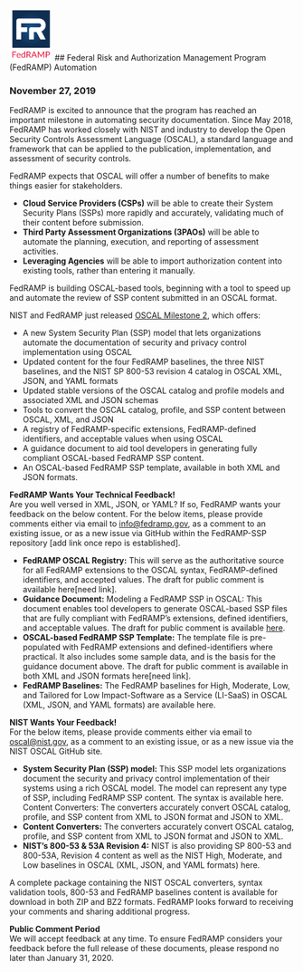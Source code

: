 <img src='./assets/FedRAMP_LOGO.png' alt="FedRAMP Logo" width="76" height="94">
## Federal Risk and Authorization Management Program (FedRAMP) Automation

### November 27, 2019

FedRAMP is excited to announce that the program has reached an important milestone in automating security documentation. Since May 2018, FedRAMP has worked closely with NIST and industry to develop the Open Security Controls Assessment Language (OSCAL), a standard language and framework that can be applied to the publication, implementation, and assessment of security controls. 

FedRAMP expects that OSCAL will offer a number of benefits to make things easier for stakeholders. 
- **Cloud Service Providers (CSPs)** will be able to create their System Security Plans (SSPs) more rapidly and accurately, validating much of their content before submission.
- **Third Party Assessment Organizations (3PAOs)** will be able to automate the planning, execution, and reporting of assessment activities.
- **Leveraging Agencies** will be able to import authorization content into existing tools, rather than entering it manually.

FedRAMP is building OSCAL-based tools, beginning with a tool to speed up and automate the review of SSP content submitted in an OSCAL format.

NIST and FedRAMP just released [OSCAL Milestone 2](https://github.com/usnistgov/OSCAL/releases), which offers: 
- A new System Security Plan (SSP) model that lets organizations automate the documentation of security and privacy control implementation using OSCAL 
- Updated content for the four FedRAMP baselines, the three NIST baselines, and the NIST SP 800-53 revision 4 catalog in OSCAL XML, JSON, and YAML formats
- Updated stable versions of the OSCAL catalog and profile models and associated XML and JSON schemas 
- Tools to convert the OSCAL catalog, profile, and SSP content between OSCAL, XML, and JSON
- A registry of FedRAMP-specific extensions, FedRAMP-defined identifiers, and acceptable values when using OSCAL
- A guidance document to aid tool developers in generating fully compliant OSCAL-based FedRAMP SSP content.
- An OSCAL-based FedRAMP SSP template, available in both XML and JSON formats.

**FedRAMP Wants Your Technical Feedback!**<br />
Are you well versed in XML, JSON, or YAML? If so, FedRAMP wants your feedback on the below content. For the below items, please provide comments either via email to info@fedramp.gov, as a comment to an existing issue, or as a new issue via GitHub within the FedRAMP-SSP repository [add link once repo is established]. 
- **FedRAMP OSCAL Registry:** This will serve as the authoritative source for all FedRAMP extensions to the OSCAL syntax, FedRAMP-defined identifiers, and accepted values. The draft for public comment is available here[need link].
- **Guidance Document:** Modeling a FedRAMP SSP in OSCAL: This document enables tool developers to generate OSCAL-based SSP files that are fully compliant with FedRAMP’s extensions, defined identifiers, and acceptable values. The draft for public comment is available [here](https://github.com/GSA/fedramp-automation/raw/master/content/Modeling_a_FedRAMP-SSP_in_OSCAL.pdf).
- **OSCAL-based FedRAMP SSP Template:** The template file is pre-populated with FedRAMP extensions and defined-identifiers where practical. It also includes some sample data, and is the basis for the guidance document above.  The draft for public comment is available in both XML and JSON formats here[need link].
- **FedRAMP Baselines:** The FedRAMP baselines for High, Moderate, Low, and Tailored for Low Impact-Software as a Service (LI-SaaS) in OSCAL (XML, JSON, and YAML formats) are available here. 

**NIST Wants Your Feedback!**<br />
For the below items, please provide comments either via email to oscal@nist.gov, as a comment to an existing issue, or as a new issue via the NIST OSCAL GitHub site.
- **System Security Plan (SSP) model:** This SSP model lets organizations document the security and privacy control implementation of their systems using a rich OSCAL model. The model can represent any type of SSP, including FedRAMP SSP content. The syntax is available here. Content Converters: The converters accurately convert OSCAL catalog, profile, and SSP content from XML to JSON format and JSON to XML. 
- **Content Converters:** The converters accurately convert OSCAL catalog, profile, and SSP content from XML to JSON format and JSON to XML. 
- **NIST’s 800-53 & 53A Revision 4:** NIST is also providing SP 800-53 and 800-53A, Revision 4 content as well as the NIST High, Moderate, and Low baselines in OSCAL (XML, JSON, and YAML formats) here. 

A complete package containing the NIST OSCAL converters, syntax validation tools, 800-53 and FedRAMP baselines content is available for download in both ZIP and BZ2 formats. FedRAMP looks forward to receiving your comments and sharing additional progress.

**Public Comment Period**<br />
We will accept feedback at any time. To ensure FedRAMP considers your feedback before the full release of these documents, please respond no later than January 31, 2020.



